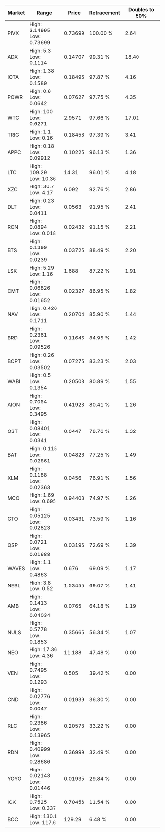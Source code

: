| Market | Range | Price| Retracement | Doubles to 50% |
| --- | --- | --- | --- | --- |
| PIVX | High: 3.14995<br />Low: 0.73699 | 0.73699 | 100.00 % | 2.64 |
| ADX | High: 5.3<br />Low: 0.1114 | 0.14707 | 99.31 % | 18.40 |
| IOTA | High: 1.38<br />Low: 0.1589 | 0.18496 | 97.87 % | 4.16 |
| POWR | High: 0.6<br />Low: 0.0642 | 0.07627 | 97.75 % | 4.35 |
| WTC | High: 100<br />Low: 0.6271 | 2.9571 | 97.66 % | 17.01 |
| TRIG | High: 1.1<br />Low: 0.16 | 0.18458 | 97.39 % | 3.41 |
| APPC | High: 0.18<br />Low: 0.09912 | 0.10225 | 96.13 % | 1.36 |
| LTC | High: 109.29<br />Low: 10.36 | 14.31 | 96.01 % | 4.18 |
| XZC | High: 30.7<br />Low: 4.17 | 6.092 | 92.76 % | 2.86 |
| DLT | High: 0.23<br />Low: 0.0411 | 0.0563 | 91.95 % | 2.41 |
| RCN | High: 0.0894<br />Low: 0.018 | 0.02432 | 91.15 % | 2.21 |
| BTS | High: 0.1399<br />Low: 0.0239 | 0.03725 | 88.49 % | 2.20 |
| LSK | High: 5.29<br />Low: 1.16 | 1.688 | 87.22 % | 1.91 |
| CMT | High: 0.06826<br />Low: 0.01652 | 0.02327 | 86.95 % | 1.82 |
| NAV | High: 0.426<br />Low: 0.1711 | 0.20704 | 85.90 % | 1.44 |
| BRD | High: 0.2361<br />Low: 0.09526 | 0.11646 | 84.95 % | 1.42 |
| BCPT | High: 0.26<br />Low: 0.03502 | 0.07275 | 83.23 % | 2.03 |
| WABI | High: 0.5<br />Low: 0.1354 | 0.20508 | 80.89 % | 1.55 |
| AION | High: 0.7054<br />Low: 0.3495 | 0.41923 | 80.41 % | 1.26 |
| OST | High: 0.08401<br />Low: 0.0341 | 0.0447 | 78.76 % | 1.32 |
| BAT | High: 0.115<br />Low: 0.02861 | 0.04826 | 77.25 % | 1.49 |
| XLM | High: 0.1188<br />Low: 0.02363 | 0.0456 | 76.91 % | 1.56 |
| MCO | High: 1.69<br />Low: 0.695 | 0.94403 | 74.97 % | 1.26 |
| GTO | High: 0.05125<br />Low: 0.02823 | 0.03431 | 73.59 % | 1.16 |
| QSP | High: 0.0721<br />Low: 0.01688 | 0.03196 | 72.69 % | 1.39 |
| WAVES | High: 1.1<br />Low: 0.4863 | 0.676 | 69.09 % | 1.17 |
| NEBL | High: 3.8<br />Low: 0.52 | 1.53455 | 69.07 % | 1.41 |
| AMB | High: 0.1413<br />Low: 0.04034 | 0.0765 | 64.18 % | 1.19 |
| NULS | High: 0.5778<br />Low: 0.1853 | 0.35665 | 56.34 % | 1.07 |
| NEO | High: 17.36<br />Low: 4.36 | 11.188 | 47.48 % | 0.00 |
| VEN | High: 0.7495<br />Low: 0.1293 | 0.505 | 39.42 % | 0.00 |
| CND | High: 0.02776<br />Low: 0.0047 | 0.01939 | 36.30 % | 0.00 |
| RLC | High: 0.2386<br />Low: 0.13965 | 0.20573 | 33.22 % | 0.00 |
| RDN | High: 0.40999<br />Low: 0.28686 | 0.36999 | 32.49 % | 0.00 |
| YOYO | High: 0.02143<br />Low: 0.01446 | 0.01935 | 29.84 % | 0.00 |
| ICX | High: 0.7525<br />Low: 0.337 | 0.70456 | 11.54 % | 0.00 |
| BCC | High: 130.1<br />Low: 117.6 | 129.29 | 6.48 % | 0.00 |
